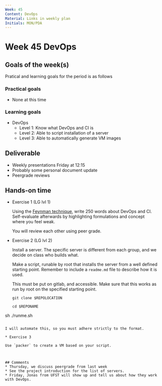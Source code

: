 ```yaml
---
Week: 45
Content: DevOps
Material: Links in weekly plan
Initials: MON/PDA
---
```


# Week 45 DevOps

## Goals of the week(s)
Pratical and learning goals for the period is as follows

### Practical goals
* None at this time

### Learning goals
* DevOps
  * Level 1: Know what DevOps and CI is
  * Level 2: Able to script installation of a server
  * Level 3: Able to automatically generate VM images

## Deliverable
* Weekly presentations Friday at 12:15
* Probably some personal document update
* Peergrade reviews

## Hands-on time

* Exercise 1 (LG lvl 1)

  Using the [Feynman technique](https://www.youtube.com/watch?v=tkm0TNFzIeg), write 250 words about DevOps and CI. Self-evaluate afterwards by highlighting formulations and concept where you feel weak.

  You will review each other using peer grade.

* Exercise 2 (LG lvl 2)

  Install a server. The specific server is different from each group, and we decide on class who builds what.

  Make a script, runable by root that installs the server from a well defined starting point. Remember to include a `readme.md` file to describe how it is used.

  This must be put on gitlab, and accessible.   Make sure that this works as run by root on the specified starting point.

  ```
  git clone $REPOLOCATION
  
  cd $REPONAME

sh ./runme.sh
  ```

  I will automate this, so you must adhere strictly to the format.

* Exercise 3

  Use `packer` to create a VM based on your script.



## Comments
* Thursday, we discuss peergrade from last week
* See the project introduction for the list of servers.
* Friday, Jonas from UFST will show up and tell us about how they work with DevOps.
